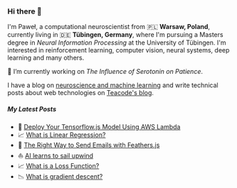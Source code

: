 ### Hi there 👋

I'm Paweł, a computational neuroscientist from 🇵🇱 **Warsaw, Poland**, currently living in 🇩🇪 **Tübingen, Germany**, where I'm pursuing a Masters degree in *Neural Information Processing* at the University of Tübingen.
I'm interested in reinforcement learning, computer vision, neural systems, deep learning and many others.

🔭 I’m currently working on *The Influence of Serotonin on Patience*.

I have a blog on [neuroscience and machine learning](https://ppierzc.github.io) and write technical posts about web technologies on [Teacode's blog](https://teacode.io/blog/).

##### My Latest Posts
- 🚀 [Deploy Your Tensorflow.js Model Using AWS Lambda
](https://teacode.io/blog/deploying-your-ml-model-using-aws-lambda)
- 📈 [What is Linear Regression?](https://ppierzc.github.io/linear-regression/)
- 📧 [The Right Way to Send Emails with Feathers.js](https://teacode.io/blog/the-right-way-to-send-emails-with-feathers-js)
- ⛵ [AI learns to sail upwind](https://ppierzc.github.io/ai-learns-to-sail-upwind/)
- 📈 [What is a Loss Function?](https://ppierzc.github.io/loss-functions-regression/)
- 📉 [What is gradient descent?](https://ppierzc.github.io/gradient-descent/)


<!--
**PPierzc/PPierzc** is a ✨ _special_ ✨ repository because its `README.md` (this file) appears on your GitHub profile.

Here are some ideas to get you started:

- 🔭 I’m currently working on ...
- 🌱 I’m currently learning ...
- 👯 I’m looking to collaborate on ...
- 🤔 I’m looking for help with ...
- 💬 Ask me about ...
- 📫 How to reach me: ...
- 😄 Pronouns: ...
- ⚡ Fun fact: ...
-->
